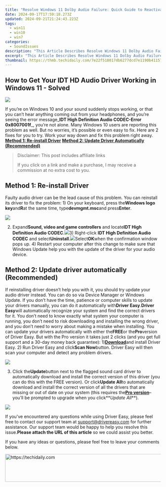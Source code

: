 ```yaml
---
title: "Resolve Windows 11 Dolby Audio Failure: Quick Guide to Reactivating Your Sound Drivers"
date: 2024-09-17T17:59:18.273Z
updated: 2024-09-21T21:24:43.223Z
tags:
  - win11
  - win10
  - win7
categories:
  - SoundIssues
description: "This Article Describes Resolve Windows 11 Dolby Audio Failure: Quick Guide to Reactivating Your Sound Drivers"
excerpt: "This Article Describes Resolve Windows 11 Dolby Audio Failure: Quick Guide to Reactivating Your Sound Drivers"
thumbnail: https://thmb.techidaily.com/7e22f518017db6277dcd7e1190b41157a7934026017c8917e3ff6d2a5ba30944.jpg
---
```


## How to Get Your IDT HD Audio Driver Working in Windows 11 - Solved

![](https://images.drivereasy.com/wp-content/uploads/2018/05/img_5b091e2e5ca4a.jpg)

If you’re on Windows 10 and your sound suddenly stops working, or that you can’t hear anything coming out from your headphones, and you’re seeing the error message_**IDT High Definition Audio CODEC-Error 0x8007001f**_, you’re not alone. Many Windows 10 users are reporting this problem as well. But no worries, it’s possible or even easy to fix. Here are 2 fixes for you to try. Work your way down and fix this problem right away. [**Method 1: Re-install Driver**](https://tools.techidaily.com/drivereasy/download/) [**Method 2: Update Driver Automatically (Recommended)**](https://www.drivereasy.com/knowledge/fixed-idt-audio-device-high-definition-audio-codec-error-0x8007001f-in-windows-10/#3)

>  Disclaimer: This post includes affiliate links
>
>  If you click on a link and make a purchase, I may receive a commission at no extra cost to you.
>

## **Method 1: Re-install Driver**

Faulty audio driver can be the lead cause of this problem. You can reinstall its driver to fix the problem: 1) On your keyboard, press the**Windows logo key**and**R**at the same time, type**devmgmt.msc**and press**Enter**.

![](https://images.drivereasy.com/wp-content/uploads/2017/09/img_59c8de5b73cd9.png)

2) Expand**Sound, video and game controllers** and locate**IDT High Definition Audio CODEC**.![](https://images.drivereasy.com/wp-content/uploads/2016/07/img_5784665dcbc35.png)3) Right-click **IDT High Definition Audio CODEC** and select**Uninstall**.![](https://images.drivereasy.com/wp-content/uploads/2016/07/img_5784923683fba.png)Select**OK**when the confirmation window pops up. 4) Restart your computer after this change to make sure that Windows Update help you with the update of the driver for your audio device.

## **Method 2: Update driver automatically (Recommended)**

If reinstalling driver doesn’t help you with it, you should try update your audio driver instead. You can do so via Device Manager or Windows Update. If you don’t have the time, patience or computer skills to update your drivers manually, you can do it automatically with**Driver Easy**.**Driver Easy**will automatically recognize your system and find the correct drivers for it. You don’t need to know exactly what system your computer is running, you don’t need to risk downloading and installing the wrong driver, and you don’t need to worry about making a mistake when installing. You can update your drivers automatically with either the**FREE**or the**Pro**version of Driver Easy. But with the Pro version it takes just 2 clicks (and you get full support and a 30-day money back guarantee): 1)[**Download**](https://tools.techidaily.com/drivereasy/download/)and install Driver Easy. 2) Run Driver Easy and click**Scan Now**button. Driver Easy will then scan your computer and detect any problem drivers.

![](https://images.drivereasy.com/wp-content/uploads/2018/05/img_5b091e04542e1.jpg)

3) Click the**Update**button next to the flagged sound card driver to automatically download and install the correct version of this driver (you can do this with the FREE version). Or click**Update All**to automatically download and install the correct version of all the drivers that are missing or out of date on your system (this requires the[**Pro version**](https://tools.techidaily.com/drivereasy/download/)– you’ll be prompted to upgrade when you click**_Update All_**).

![](https://images.drivereasy.com/wp-content/uploads/2018/05/img_5b091e18a76b3.jpg)

 If you’ve encountered any questions while using Driver Easy, please feel free to contact our support team at <support@drivereasy.com> for further assistance. Our support team would be happy to help you resolve this issue.**Please attach the URL of this article** so we could assist you better.

If you have any ideas or questions, please feel free to leave your comments below.

<ins class="adsbygoogle"
     style="display:block"
     data-ad-format="autorelaxed"
     data-ad-client="ca-pub-7571918770474297"
     data-ad-slot="1223367746"></ins>

<ins class="adsbygoogle"
     style="display:block"
     data-ad-client="ca-pub-7571918770474297"
     data-ad-slot="8358498916"
     data-ad-format="auto"
     data-full-width-responsive="true"></ins>



<!-- affiliate ads begin -->
<a href="https://appsumo.8odi.net/c/5597632/2151870/7443" target="_top" id="2151870">
  <img src="//a.impactradius-go.com/display-ad/7443-2151870" border="0" alt="https://techidaily.com" width="728" height="90"/>
</a>
<img height="0" width="0" src="https://appsumo.8odi.net/i/5597632/2151870/7443" style="position:absolute;visibility:hidden;" border="0" />
<!-- affiliate ads end -->

